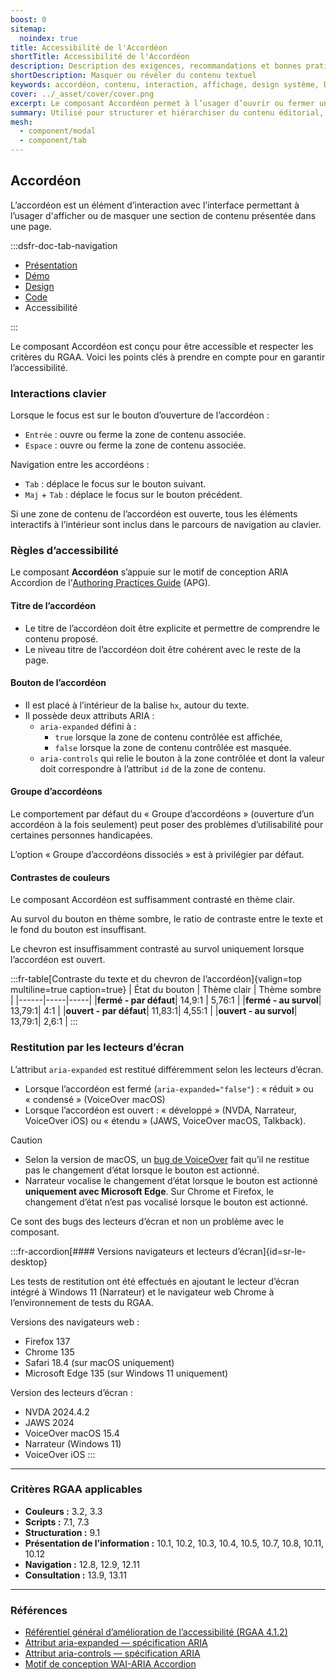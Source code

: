 ```yaml
---
boost: 0
sitemap:
  noindex: true
title: Accessibilité de l'Accordéon
shortTitle: Accessibilité de l'Accordéon
description: Description des exigences, recommandations et bonnes pratiques d’accessibilité du composant Accordéon.
shortDescription: Masquer ou révéler du contenu textuel
keywords: accordéon, contenu, interaction, affichage, design système, DSFR, accessibilité, composant
cover: ../_asset/cover/cover.png
excerpt: Le composant Accordéon permet à l’usager d’ouvrir ou fermer une section de contenu dans une page, pour en faciliter la lecture et alléger la structure globale.
summary: Utilisé pour structurer et hiérarchiser du contenu éditorial, l’accordéon masque par défaut les informations secondaires pour ne révéler que ce que l’usager souhaite consulter. Il est particulièrement utile dans les longues pages de contenu. Il permet des interactions simples, peut être utilisé seul ou en groupe, et respecte des règles strictes de lisibilité et d’accessibilité.
mesh:
  - component/modal
  - component/tab
---
```


## Accordéon

L’accordéon est un élément d’interaction avec l’interface permettant à l’usager d'afficher ou de masquer une section de contenu présentée dans une page.

:::dsfr-doc-tab-navigation

- [Présentation](../index.md)
- [Démo](../demo/index.md)
- [Design](../design/index.md)
- [Code](../code/index.md)
- Accessibilité

:::

Le composant Accordéon est conçu pour être accessible et respecter les critères du RGAA. Voici les points clés à prendre en compte pour en garantir l’accessibilité.

### Interactions clavier

Lorsque le focus est sur le bouton d’ouverture de l’accordéon&nbsp;:

- `Entrée`&nbsp;: ouvre ou ferme la zone de contenu associée.
- `Espace`&nbsp;: ouvre ou ferme la zone de contenu associée.

Navigation entre les accordéons&nbsp;:

- `Tab`&nbsp;: déplace le focus sur le bouton suivant.
- `Maj` + `Tab`&nbsp;: déplace le focus sur le bouton précédent.

Si une zone de contenu de l’accordéon est ouverte, tous les éléments interactifs à l’intérieur sont inclus dans le parcours de navigation au clavier.

### Règles d’accessibilité

Le composant **Accordéon** s’appuie sur le motif de conception ARIA <span lang="en">Accordion</span> de l’<a href="https://www.w3.org/WAI/ARIA/apg/about/introduction/" target="_blank" rel="noopener external" title="Authoring Practices Guide - nouvelle fenêtre" lang="en">Authoring Practices Guide</a> (APG).

#### Titre de l’accordéon

- Le titre de l’accordéon doit être explicite et permettre de comprendre le contenu proposé.
- Le niveau titre de l’accordéon doit être cohérent avec le reste de la page.

#### Bouton de l’accordéon

- Il est placé à l’intérieur de la balise `hx`, autour du texte.
- Il possède deux attributs ARIA&nbsp;:
  - `aria-expanded` défini à :
    - `true` lorsque la zone de contenu contrôlée est affichée,
    - `false` lorsque la zone de contenu contrôlée est masquée.
  - `aria-controls` qui relie le bouton à la zone contrôlée et dont la valeur doit correspondre à l’attribut `id` de la zone de contenu.

#### Groupe d’accordéons

Le comportement par défaut du «&nbsp;Groupe d’accordéons&nbsp;» (ouverture d’un accordéon à la fois seulement) peut poser des problèmes d’utilisabilité pour certaines personnes handicapées.

L’option «&nbsp;Groupe d’accordéons dissociés&nbsp;» est à privilégier par défaut.

#### Contrastes de couleurs

Le composant Accordéon est suffisamment contrasté en thème clair.

Au survol du bouton en thème sombre, le ratio de contraste entre le texte et le fond du bouton est insuffisant.

Le chevron est insuffisamment contrasté au survol uniquement lorsque l’accordéon est ouvert.

:::fr-table[Contraste du texte et du chevron de l’accordéon]{valign=top multiline=true caption=true}
| État du bouton |  Thème clair | Thème sombre |
|------|-----|-----|
|**fermé - par défaut**| 14,9:1 | 5,76:1 |
|**fermé - au survol**| 13,79:1| 4:1 |
|**ouvert - par défaut**| 11,83:1| 4,55:1 |
|**ouvert - au survol**| 13,79:1| 2,6:1 |
:::

### Restitution par les lecteurs d’écran

L’attribut `aria-expanded` est restitué différemment selon les lecteurs d’écran.

- Lorsque l’accordéon est fermé (`aria-expanded="false"`)&nbsp;: «&nbsp;réduit&nbsp;» ou «&nbsp;condensé&nbsp;» (VoiceOver macOS)
- Lorsque l’accordéon est ouvert&nbsp;: «&nbsp;développé&nbsp;» (NVDA, Narrateur, VoiceOver iOS) ou «&nbsp;étendu&nbsp;» (JAWS, VoiceOver macOS, Talkback).

> [!CAUTION]
> - Selon la version de macOS, un [bug de VoiceOver](https://bugs.webkit.org/show_bug.cgi?id=284804) fait qu’il ne restitue pas le changement d’état lorsque le bouton est actionné.
> - Narrateur vocalise le changement d’état lorsque le bouton est actionné **uniquement avec Microsoft Edge**. Sur Chrome et Firefox, le changement d’état n’est pas vocalisé lorsque le bouton est actionné.
>
> Ce sont des bugs des lecteurs d’écran et non un problème avec le composant.

:::fr-accordion[#### Versions navigateurs et lecteurs d’écran]{id=sr-le-desktop}

Les tests de restitution ont été effectués en ajoutant le lecteur d’écran intégré à Windows 11 (Narrateur) et le navigateur web Chrome à l’environnement de tests du RGAA.

Versions des navigateurs web&nbsp;:

- Firefox 137
- Chrome 135
- Safari 18.4 (sur macOS uniquement)
- Microsoft Edge 135 (sur Windows 11 uniquement)

Version des lecteurs d’écran&nbsp;:
- NVDA 2024.4.2
- JAWS 2024
- VoiceOver macOS 15.4
- Narrateur (Windows 11)
- VoiceOver iOS
:::

---

### Critères RGAA applicables

- **Couleurs&nbsp;:** 3.2, 3.3
- **Scripts&nbsp;:** 7.1, 7.3
- **Structuration&nbsp;:** 9.1
- **Présentation de l’information&nbsp;:** 10.1, 10.2, 10.3, 10.4, 10.5, 10.7, 10.8, 10.11, 10.12
- **Navigation&nbsp;:** 12.8, 12.9, 12.11
- **Consultation&nbsp;:** 13.9, 13.11

---

### Références

- [Référentiel général d’amélioration de l’accessibilité (RGAA 4.1.2)](https://accessibilite.numerique.gouv.fr/methode/criteres-et-tests/)
- [Attribut aria-expanded — spécification ARIA](https://www.w3.org/TR/wai-aria-1.3/#aria-expanded)
- [Attribut aria-controls — spécification ARIA](https://www.w3.org/TR/wai-aria-1.3/#aria-controls)
- [Motif de conception WAI-ARIA Accordion](https://www.w3.org/WAI/ARIA/apg/patterns/accordion/)
